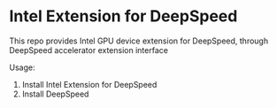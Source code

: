 # Intel Extension for DeepSpeed
This repo provides Intel GPU device extension for DeepSpeed, through DeepSpeed accelerator extension interface

Usage:
1. Install Intel Extension for DeepSpeed
2. Install DeepSpeed

